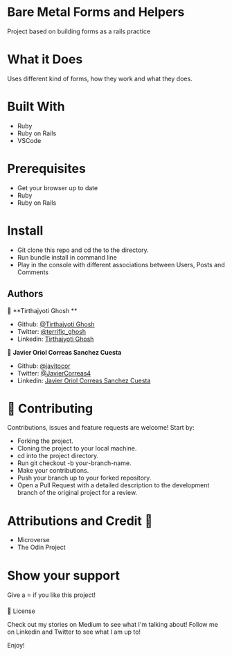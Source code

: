 # Bare Metal Forms and Helpers
Project based on building forms as a rails practice

# What it Does
Uses different kind of forms, how they work and what they does.

# Built With
- Ruby
- Ruby on Rails
- VSCode

# Prerequisites
- Get your browser up to date
- Ruby
- Ruby on Rails

# Install
- Git clone this repo and cd the to the  directory.
- Run bundle install in command line
- Play in the console with different associations between Users, Posts and Comments


## Authors

👤 **Tirthajyoti Ghosh **

- Github: [@Tirthajyoti Ghosh](https://github.com/tirthajyoti-ghosh)
- Twitter: [@terrific_ghosh](https://twitter.com/terrific_ghosh)
- Linkedin: [Tirthajyoti Ghosh](https://www.linkedin.com/in/tirthajyoti-ghosh-370544199/)

👤 **Javier Oriol Correas Sanchez Cuesta**

- Github: [@javitocor](https://github.com/javitocor)
- Twitter: [@JavierCorreas4](https://twitter.com/JavierCorreas4)
- Linkedin: [Javier Oriol Correas Sanchez Cuesta](https://www.linkedin.com/in/javier-correas-sanchez-cuesta-15289482/)

# 🤝 Contributing
Contributions, issues and feature requests are welcome! Start by:

- Forking the project.
- Cloning the project to your local machine.
- cd into the project directory.
- Run git checkout -b your-branch-name.
- Make your contributions.
- Push your branch up to your forked repository.
- Open a Pull Request with a detailed description to the development branch of the original project for a review.

# Attributions and Credit 🚀

- Microverse
- The Odin Project

# Show your support
Give a ⭐️ if you like this project!

📝 License

Check out my stories on Medium to see what I'm talking about! Follow me on Linkedin and Twitter to see what I am up to!

Enjoy!
